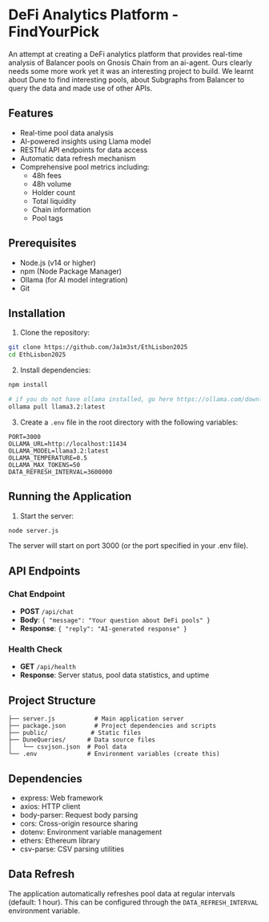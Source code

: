 # DeFi Analytics Platform - FindYourPick

An attempt at creating a DeFi analytics platform that provides real-time analysis of Balancer pools on Gnosis Chain from an ai-agent. Ours clearly needs some more work yet it was an interesting project to build. We learnt about Dune to find interesting pools, about Subgraphs from Balancer to query the data and made use of other APIs.

## Features

- Real-time pool data analysis
- AI-powered insights using Llama model
- RESTful API endpoints for data access
- Automatic data refresh mechanism
- Comprehensive pool metrics including:
  - 48h fees
  - 48h volume
  - Holder count
  - Total liquidity
  - Chain information
  - Pool tags

## Prerequisites

- Node.js (v14 or higher)
- npm (Node Package Manager)
- Ollama (for AI model integration)
- Git

## Installation

1. Clone the repository:
```bash
git clone https://github.com/Ja1m3st/EthLisbon2025
cd EthLisbon2025
```

2. Install dependencies:
```bash
npm install

# if you do not have ollama installed, go here https://ollama.com/download
ollama pull llama3.2:latest
```



3. Create a `.env` file in the root directory with the following variables:
```env
PORT=3000
OLLAMA_URL=http://localhost:11434
OLLAMA_MODEL=llama3.2:latest
OLLAMA_TEMPERATURE=0.5
OLLAMA_MAX_TOKENS=50
DATA_REFRESH_INTERVAL=3600000
```

## Running the Application

1. Start the server:
```bash
node server.js
```

The server will start on port 3000 (or the port specified in your .env file).

## API Endpoints

### Chat Endpoint
- **POST** `/api/chat`
- **Body**: `{ "message": "Your question about DeFi pools" }`
- **Response**: `{ "reply": "AI-generated response" }`

### Health Check
- **GET** `/api/health`
- **Response**: Server status, pool data statistics, and uptime

## Project Structure

```
├── server.js           # Main application server
├── package.json        # Project dependencies and scripts
├── public/            # Static files
├── DuneQueries/      # Data source files
│   └── csvjson.json  # Pool data
└── .env              # Environment variables (create this)
```

## Dependencies

- express: Web framework
- axios: HTTP client
- body-parser: Request body parsing
- cors: Cross-origin resource sharing
- dotenv: Environment variable management
- ethers: Ethereum library
- csv-parse: CSV parsing utilities

## Data Refresh

The application automatically refreshes pool data at regular intervals (default: 1 hour). This can be configured through the `DATA_REFRESH_INTERVAL` environment variable.
